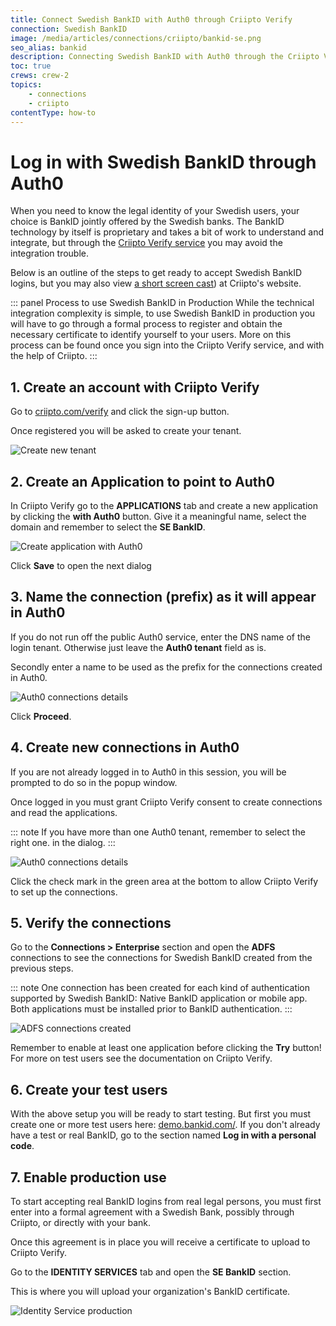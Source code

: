 ```yaml
---
title: Connect Swedish BankID with Auth0 through Criipto Verify
connection: Swedish BankID
image: /media/articles/connections/criipto/bankid-se.png
seo_alias: bankid
description: Connecting Swedish BankID with Auth0 through the Criipto Verify service
toc: true
crews: crew-2
topics:
    - connections
    - criipto
contentType: how-to
---
```


# Log in with Swedish BankID through Auth0

When you need to know the legal identity of your Swedish users, your choice is BankID jointly offered by the Swedish banks.
The BankID technology by itself is proprietary and takes a bit of work to understand and integrate, but through the [Criipto Verify service](https://criipto.com/products/criipto-verify)
you may avoid the integration trouble.

Below is an outline of the steps to get ready to accept Swedish BankID logins, but you may also view
[a short screen cast](https://criipto.com/easyid/auth0/2016/12/07/easyid-and-auth0/)) at Criipto's website.

::: panel Process to use Swedish BankID in Production
While the technical integration complexity is simple, to use Swedish BankID in production you will have to go through a formal process to register and obtain the necessary certificate to identify yourself to your users.
More on this process can be found once you sign into the Criipto Verify service, and with the help of Criipto.
:::

## 1. Create an account with Criipto Verify

Go to [criipto.com/verify](https://criipto.com/products/criipto-verify) and click the sign-up button.

Once registered you will be asked to create your tenant.

![Create new tenant](/media/articles/connections/criipto/easyid-signup.png)

## 2. Create an Application to point to Auth0

In Criipto Verify go to the **APPLICATIONS** tab and create a new application by clicking the **with Auth0** button.
Give it a meaningful name, select the domain and remember to select the **SE BankID**.

![Create application with Auth0](/media/articles/connections/criipto/auth0-app-se.png)

Click **Save** to open the next dialog

## 3. Name the connection (prefix) as it will appear in Auth0

If you do not run off the public Auth0 service, enter the  DNS name of the login tenant. Otherwise just leave the **Auth0 tenant** field as is.

Secondly enter a name to be used as the prefix for the connections created in Auth0.

![Auth0 connections details](/media/articles/connections/criipto/auth0-details.png)

Click **Proceed**.

## 4. Create new connections in Auth0

If you are not already logged in to Auth0 in this session, you will be prompted to do so in the popup window.

Once logged in you must grant Criipto Verify consent to create connections and read the applications.

::: note
If you have more than one Auth0 tenant, remember to select the right one. in the dialog.
:::

![Auth0 connections details](/media/articles/connections/criipto/auth0-consent.png)

Click the check mark in the green area at the bottom to allow Criipto Verify to set up the connections.

## 5. Verify the connections

Go to the **Connections > Enterprise** section and open the **ADFS** connections to see the connections for
Swedish BankID created from the previous steps.

::: note
One connection has been created for each kind of authentication supported by Swedish BankID:
Native BankID application or mobile app. Both applications must be installed prior to BankID authentication.
:::

![ADFS connections created](/media/articles/connections/criipto/adfs-connections-se.png)

Remember to enable at least one application before clicking the **Try** button! For more on test users see the documentation
on Criipto Verify.

## 6. Create your test users

With the above setup you will be ready to start testing. But first you must create one or more test users here: [demo.bankid.com/](https://demo.bankid.com/). If you don't already have a test or real BankID, go to the section named **Log in with a personal code**.

## 7. Enable production use

To start accepting real BankID logins from real legal persons, you must first enter into a formal agreement with a Swedish Bank,
possibly through Criipto, or directly with your bank.

Once this agreement is in place you will receive a certificate to upload to Criipto Verify.

Go to the **IDENTITY SERVICES** tab
and open the **SE BankID** section.

This is where you will upload your organization's BankID certificate.

![Identity Service production](/media/articles/connections/criipto/se-bankid-prod.png)
